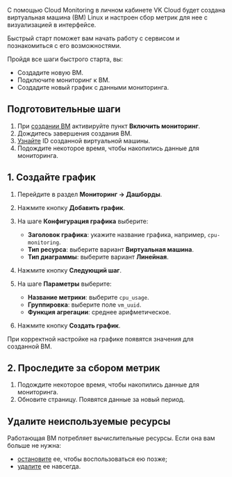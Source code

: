С помощью Cloud Monitoring в личном кабинете VK Cloud будет создана виртуальная машина (ВМ) Linux и настроен сбор метрик для нее с визуализацией в интерфейсе.

Быстрый старт поможет вам начать работу с сервисом и познакомиться с его возможностями.

Пройдя все шаги быстрого старта, вы:

- Создадите новую ВМ.
- Подключите мониторинг к ВМ.
- Создадите новый график с данными мониторинга.

## Подготовительные шаги

1. При [создании ВМ](/ru/computing/iaas/service-management/vm/vm-create) активируйте пункт **Включить мониторинг**.
1. Дождитесь завершения создания ВМ.
1. [Узнайте](/ru/computing/iaas/service-management/vm/vm-manage#poluchenie_id_virtualnoy_mashiny) ID созданной виртуальной машины.
1. Подождите некоторое время, чтобы накопились данные для мониторинга.

## 1. Создайте график

1. Перейдите в раздел **Мониторинг → Дашборды**.
1. Нажмите кнопку **Добавить график**.
1. На шаге **Конфигурация графика** выберите:

   - **Заголовок графика**: укажите название графика, например, `cpu-monitoring`.
   - **Тип ресурса**: выберите вариант **Виртуальная машина**.
   - **Тип диаграммы**: выберите вариант **Линейная**.

1. Нажмите кнопку **Следующий шаг**.
1. На шаге **Параметры** выберите:

   - **Название метрики**: выберите `cpu_usage`.
   - **Группировка**: выберите поле `vm_uuid`.
   - **Функция агрегации**: среднее арифметическое.

1. Нажмите кнопку **Создать график**.

При корректной настройке на графике появятся значения для созданной ВМ.

## 2. Проследите за сбором метрик

1. Подождите некоторое время, чтобы накопились данные для мониторинга.
1. Обновите страницу. Появятся данные за новый период.

## Удалите неиспользуемые ресурсы

Работающая ВМ потребляет вычислительные ресурсы. Если она вам больше не нужна:

- [остановите](/ru/computing/iaas/service-management/vm/vm-manage#start_stop_restart_vm) ее, чтобы воспользоваться ею позже;
- [удалите](/ru/computing/iaas/service-management/vm/vm-manage#delete_vm) ее навсегда.
